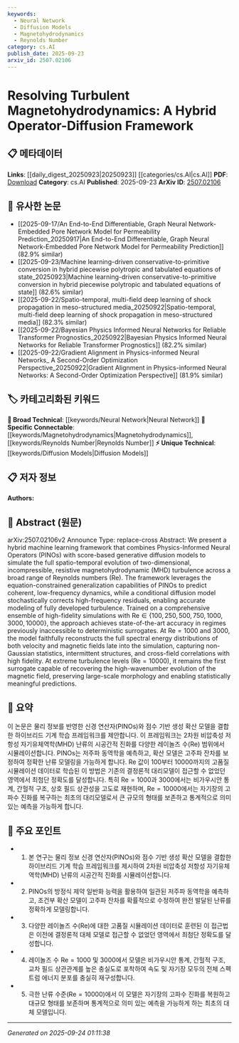 ```yaml
---
keywords:
  - Neural Network
  - Diffusion Models
  - Magnetohydrodynamics
  - Reynolds Number
category: cs.AI
publish_date: 2025-09-23
arxiv_id: 2507.02106
---
```


<!-- KEYWORD_LINKING_METADATA:
{
  "processed_timestamp": "2025-09-24T01:11:38.132248",
  "vocabulary_version": "1.0",
  "selected_keywords": [
    "Neural Network",
    "Diffusion Models",
    "Magnetohydrodynamics",
    "Reynolds Number"
  ],
  "rejected_keywords": [],
  "similarity_scores": {
    "Neural Network": 0.85,
    "Diffusion Models": 0.8,
    "Magnetohydrodynamics": 0.78,
    "Reynolds Number": 0.75
  },
  "extraction_method": "AI_prompt_based",
  "budget_applied": true,
  "candidates_json": {
    "candidates": [
      {
        "surface": "Physics-Informed Neural Operators",
        "canonical": "Neural Network",
        "aliases": [
          "PINOs"
        ],
        "category": "broad_technical",
        "rationale": "Physics-Informed Neural Operators are a specialized form of neural networks, providing a strong link to existing neural network research.",
        "novelty_score": 0.55,
        "connectivity_score": 0.88,
        "specificity_score": 0.7,
        "link_intent_score": 0.85
      },
      {
        "surface": "score-based generative diffusion models",
        "canonical": "Diffusion Models",
        "aliases": [
          "score-based diffusion"
        ],
        "category": "unique_technical",
        "rationale": "This represents a novel approach within generative models, connecting to advanced machine learning techniques.",
        "novelty_score": 0.78,
        "connectivity_score": 0.6,
        "specificity_score": 0.82,
        "link_intent_score": 0.8
      },
      {
        "surface": "magnetohydrodynamic turbulence",
        "canonical": "Magnetohydrodynamics",
        "aliases": [
          "MHD turbulence"
        ],
        "category": "specific_connectable",
        "rationale": "Magnetohydrodynamics is a critical field in fluid dynamics, linking to studies on turbulence and electromagnetic fields.",
        "novelty_score": 0.6,
        "connectivity_score": 0.75,
        "specificity_score": 0.85,
        "link_intent_score": 0.78
      },
      {
        "surface": "Reynolds numbers",
        "canonical": "Reynolds Number",
        "aliases": [
          "Re"
        ],
        "category": "specific_connectable",
        "rationale": "Reynolds Number is a fundamental concept in fluid dynamics, crucial for understanding turbulence and flow regimes.",
        "novelty_score": 0.5,
        "connectivity_score": 0.82,
        "specificity_score": 0.8,
        "link_intent_score": 0.75
      }
    ],
    "ban_list_suggestions": [
      "framework",
      "model",
      "simulation"
    ]
  },
  "decisions": [
    {
      "candidate_surface": "Physics-Informed Neural Operators",
      "resolved_canonical": "Neural Network",
      "decision": "linked",
      "scores": {
        "novelty": 0.55,
        "connectivity": 0.88,
        "specificity": 0.7,
        "link_intent": 0.85
      }
    },
    {
      "candidate_surface": "score-based generative diffusion models",
      "resolved_canonical": "Diffusion Models",
      "decision": "linked",
      "scores": {
        "novelty": 0.78,
        "connectivity": 0.6,
        "specificity": 0.82,
        "link_intent": 0.8
      }
    },
    {
      "candidate_surface": "magnetohydrodynamic turbulence",
      "resolved_canonical": "Magnetohydrodynamics",
      "decision": "linked",
      "scores": {
        "novelty": 0.6,
        "connectivity": 0.75,
        "specificity": 0.85,
        "link_intent": 0.78
      }
    },
    {
      "candidate_surface": "Reynolds numbers",
      "resolved_canonical": "Reynolds Number",
      "decision": "linked",
      "scores": {
        "novelty": 0.5,
        "connectivity": 0.82,
        "specificity": 0.8,
        "link_intent": 0.75
      }
    }
  ]
}
-->

# Resolving Turbulent Magnetohydrodynamics: A Hybrid Operator-Diffusion Framework

## 📋 메타데이터

**Links**: [[daily_digest_20250923|20250923]] [[categories/cs.AI|cs.AI]]
**PDF**: [Download](https://arxiv.org/pdf/2507.02106.pdf)
**Category**: cs.AI
**Published**: 2025-09-23
**ArXiv ID**: [2507.02106](https://arxiv.org/abs/2507.02106)

## 🔗 유사한 논문
- [[2025-09-17/An End-to-End Differentiable, Graph Neural Network-Embedded Pore Network Model for Permeability Prediction_20250917|An End-to-End Differentiable, Graph Neural Network-Embedded Pore Network Model for Permeability Prediction]] (82.9% similar)
- [[2025-09-23/Machine learning-driven conservative-to-primitive conversion in hybrid piecewise polytropic and tabulated equations of state_20250923|Machine learning-driven conservative-to-primitive conversion in hybrid piecewise polytropic and tabulated equations of state]] (82.6% similar)
- [[2025-09-22/Spatio-temporal, multi-field deep learning of shock propagation in meso-structured media_20250922|Spatio-temporal, multi-field deep learning of shock propagation in meso-structured media]] (82.3% similar)
- [[2025-09-22/Bayesian Physics Informed Neural Networks for Reliable Transformer Prognostics_20250922|Bayesian Physics Informed Neural Networks for Reliable Transformer Prognostics]] (82.2% similar)
- [[2025-09-22/Gradient Alignment in Physics-informed Neural Networks_ A Second-Order Optimization Perspective_20250922|Gradient Alignment in Physics-informed Neural Networks: A Second-Order Optimization Perspective]] (81.9% similar)

## 🏷️ 카테고리화된 키워드
**🧠 Broad Technical**: [[keywords/Neural Network|Neural Network]]
**🔗 Specific Connectable**: [[keywords/Magnetohydrodynamics|Magnetohydrodynamics]], [[keywords/Reynolds Number|Reynolds Number]]
**⚡ Unique Technical**: [[keywords/Diffusion Models|Diffusion Models]]

## 📋 저자 정보

**Authors:** 

## 📄 Abstract (원문)

arXiv:2507.02106v2 Announce Type: replace-cross 
Abstract: We present a hybrid machine learning framework that combines Physics-Informed Neural Operators (PINOs) with score-based generative diffusion models to simulate the full spatio-temporal evolution of two-dimensional, incompressible, resistive magnetohydrodynamic (MHD) turbulence across a broad range of Reynolds numbers ($\mathrm{Re}$). The framework leverages the equation-constrained generalization capabilities of PINOs to predict coherent, low-frequency dynamics, while a conditional diffusion model stochastically corrects high-frequency residuals, enabling accurate modeling of fully developed turbulence. Trained on a comprehensive ensemble of high-fidelity simulations with $\mathrm{Re} \in \{100, 250, 500, 750, 1000, 3000, 10000\}$, the approach achieves state-of-the-art accuracy in regimes previously inaccessible to deterministic surrogates. At $\mathrm{Re}=1000$ and $3000$, the model faithfully reconstructs the full spectral energy distributions of both velocity and magnetic fields late into the simulation, capturing non-Gaussian statistics, intermittent structures, and cross-field correlations with high fidelity. At extreme turbulence levels ($\mathrm{Re}=10000$), it remains the first surrogate capable of recovering the high-wavenumber evolution of the magnetic field, preserving large-scale morphology and enabling statistically meaningful predictions.

## 📝 요약

이 논문은 물리 정보를 반영한 신경 연산자(PINOs)와 점수 기반 생성 확산 모델을 결합한 하이브리드 기계 학습 프레임워크를 제안합니다. 이 프레임워크는 2차원 비압축성 저항성 자기유체역학(MHD) 난류의 시공간적 진화를 다양한 레이놀즈 수($\mathrm{Re}$) 범위에서 시뮬레이션합니다. PINOs는 저주파 동역학을 예측하고, 확산 모델은 고주파 잔차를 보정하여 정확한 난류 모델링을 가능하게 합니다. $\mathrm{Re}$ 값이 100부터 10000까지의 고품질 시뮬레이션 데이터로 학습된 이 방법은 기존의 결정론적 대리모델이 접근할 수 없었던 영역에서 최첨단 정확도를 달성합니다. 특히 $\mathrm{Re}=1000$과 $3000$에서는 비가우시안 통계, 간헐적 구조, 상호 필드 상관성을 고도로 재현하며, $\mathrm{Re}=10000$에서는 자기장의 고파수 진화를 복구하는 최초의 대리모델로서 큰 규모의 형태를 보존하고 통계적으로 의미 있는 예측을 가능하게 합니다.

## 🎯 주요 포인트

- 1. 본 연구는 물리 정보 신경 연산자(PINOs)와 점수 기반 생성 확산 모델을 결합한 하이브리드 기계 학습 프레임워크를 제시하여 2차원 비압축성 저항성 자기유체역학(MHD) 난류의 시공간적 진화를 시뮬레이션합니다.
- 2. PINOs의 방정식 제약 일반화 능력을 활용하여 일관된 저주파 동역학을 예측하고, 조건부 확산 모델이 고주파 잔차를 확률적으로 수정하여 완전 발달된 난류를 정확하게 모델링합니다.
- 3. 다양한 레이놀즈 수($\mathrm{Re}$)에 대한 고품질 시뮬레이션 데이터로 훈련된 이 접근법은 이전에 결정론적 대체 모델로 접근할 수 없었던 영역에서 최첨단 정확도를 달성합니다.
- 4. 레이놀즈 수 $\mathrm{Re}=1000$ 및 $3000$에서 모델은 비가우시안 통계, 간헐적 구조, 교차 필드 상관관계를 높은 충실도로 포착하여 속도 및 자기장 모두의 전체 스펙트럼 에너지 분포를 충실히 재구성합니다.
- 5. 극한 난류 수준($\mathrm{Re}=10000$)에서 이 모델은 자기장의 고파수 진화를 복원하고 대규모 형태를 보존하며 통계적으로 의미 있는 예측을 가능하게 하는 최초의 대체 모델입니다.


---

*Generated on 2025-09-24 01:11:38*